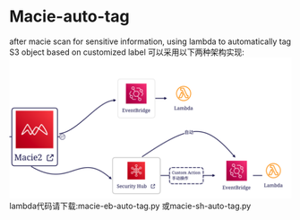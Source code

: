 # Macie-auto-tag
after macie scan for sensitive information, using lambda to automatically tag S3 object based on customized label
可以采用以下两种架构实现:
![diagram](https://github.com/jessicawyc/Macie-auto-tag/blob/main/maci-auto-tag-architect.png)
lambda代码请下载:macie-eb-auto-tag.py 或macie-sh-auto-tag.py
